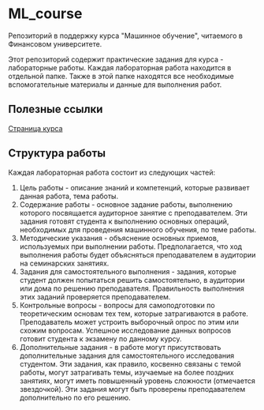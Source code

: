 # ML_course

Репозиторий в поддержку курса "Машинное обучение", читаемого в Финансовом университете.

Этот репозиторий содержит практические задания для курса - лабораторные работы. Каждая лабораторная работа находится в отдельной папке. Также в этой папке находятся все необходимые вспомогательные материалы и данные для выполнения работ.

## Полезные ссылки

[Страница курса](https://koroteev.site/ml)


## Структура работы

Каждая лабораторная работа состоит из следующих частей:

1. Цель работы - описание знаний и компетенций, которые развивает данная работа, тема работы.
2. Содержание работы - основное задание работы, выполнению которого посвящается аудиторное занятие с преподавателем. Эти задания готовят студента к выполнению основных операций, необходимых для проведения машинного обучения, по теме работы. 
3. Методические указания - объяснение основных приемов, используемых при выполнении работы. Предполагается, что ход выполнения работы будет объясняться преподавателем в аудитории на семинарских занятиях.
4. Задания для самостоятельного выполнения - задания, которые студент должен попытаться решить самостоятельно, в аудитории или дома по решению преподавателя. Правильность выполнения этих заданий проверяется преподавателем.
5. Контрольные вопросы - вопросы для самоподготовки по теоретическим основам тех тем, которые затрагиваются в работе. Преподаватель может устроить выборочный опрос по этим или схожим вопросам. Успешное исследование данных вопросов готовит студента к экзамену по данному курсу. 
6. Дополнительные задания - в работе могут присутствовать дополнительные задания для самостоятельного исследования студентом. Эти задания, как правило, косвенно связаны с темой работы, могут затрагивать темы, изучаемые на более поздних занятиях, могут иметь повышенный уровень сложности (отмечается звездочкой). Эти задания могут быть проверены преподавателем дополнительно по его решению. 
